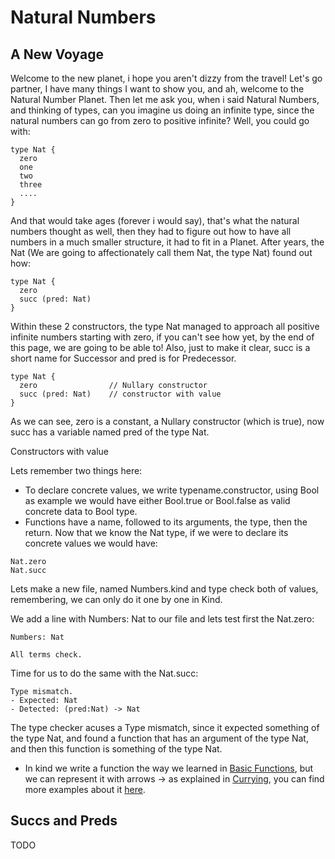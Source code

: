 # Natural Numbers

## A New Voyage

Welcome to the new planet, i hope you aren't dizzy from the travel! Let's go partner, I have many things I want to show you, and ah, welcome to the  Natural Number Planet.
Then let me ask you, when i said Natural Numbers, and thinking of types, can you imagine us doing an infinite type, since the natural numbers can go from zero to positive infinite? Well, you could go with:

```Rust,ignore
type Nat { 
  zero
  one
  two
  three
  ....
}
```

And that would take ages (forever i would say), that's what the natural numbers thought as well, then they had to figure out how to have all numbers in a much smaller structure, it had to fit in a Planet. After years, the Nat (We are going to affectionately call them Nat, the type Nat) found out how:

```
type Nat {
  zero
  succ (pred: Nat)
}
```

Within these 2 constructors, the type Nat managed to approach all positive infinite numbers starting with zero, if you can't see how yet, by the end of this page, we are going to be able to!
Also, just to make it clear, succ is a short name for Successor and pred is for Predecessor.

```
type Nat {
  zero                // Nullary constructor
  succ (pred: Nat)    // constructor with value
}
```

As we can see, zero is a constant, a Nullary constructor (which is true), now succ has a variable named pred of the type Nat.

Constructors with value

Lets remember two things here:

- To declare concrete values, we write typename.constructor, using Bool as example we would have either Bool.true or Bool.false as valid concrete data to Bool type.
- Functions have a name, followed to its arguments, the type, then the return.
Now that we know the Nat type, if we were to declare its concrete values we would have:

```Rust,ignore
Nat.zero
Nat.succ
```

Lets make a new file, named Numbers.kind and type check both of values, remembering, we can only do it one by one in Kind.

We add a line with Numbers: Nat  to our file and lets test first the Nat.zero:

```Rust,ignore
Numbers: Nat

All terms check.
```

Time for us to do the same with the Nat.succ:

```
Type mismatch.
- Expected: Nat
- Detected: (pred:Nat) -> Nat
```

The type checker acuses a Type mismatch, since it expected something of the type Nat, and found a function that has an argument of the type Nat, and then this function is something of the type Nat.

- In kind we write a function the way we learned in [Basic Functions](../Basic/Functions.md), but we can represent it with arrows ->  as explained in [Currying](./Currying.md), you can find more examples about it [here](../Voyage/Examples/Intermediate_Funtions.md).

## Succs and Preds

TODO